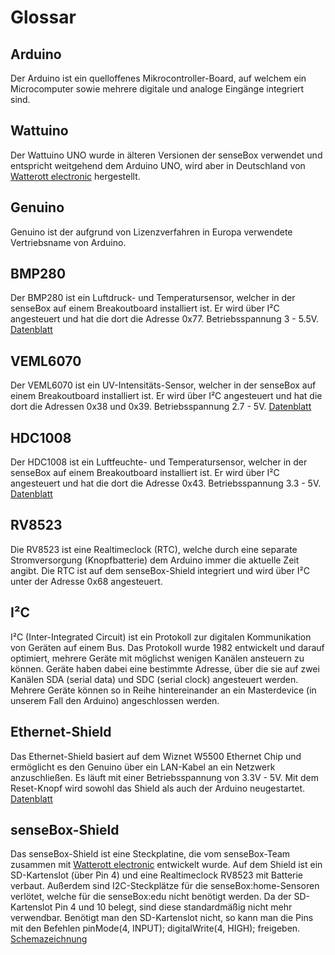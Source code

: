 # Glossar

## Arduino
Der Arduino ist ein quelloffenes Mikrocontroller-Board, auf welchem ein Microcomputer sowie mehrere digitale und analoge Eingänge integriert sind.

## Wattuino
Der Wattuino UNO wurde in älteren Versionen der senseBox verwendet und entspricht weitgehend dem Arduino UNO, wird aber in Deutschland von <a href="http://www.watterott.com/">Watterott electronic</a> hergestellt.

## Genuino
Genuino ist der aufgrund von Lizenzverfahren in Europa verwendete Vertriebsname von Arduino.

## BMP280
Der BMP280 ist ein Luftdruck- und Temperatursensor, welcher in der senseBox auf einem Breakoutboard installiert ist.
Er wird über I²C angesteuert und hat die dort die Adresse 0x77.
Betriebsspannung 3 - 5.5V.
<a href="https://github.com/sensebox/resources/raw/master/datasheets/datasheet_BMP280-pressure-sensor.pdf">Datenblatt</a>

## VEML6070
Der VEML6070 ist ein UV-Intensitäts-Sensor, welcher in der senseBox auf einem Breakoutboard installiert ist.
Er wird über I²C angesteuert und hat die dort die Adressen 0x38 und 0x39.
Betriebsspannung 2.7 - 5V.
<a href="https://github.com/sensebox/resources/raw/master/datasheets/datasheet_veml6070-UV-A-Light-Sensor.pdf">Datenblatt</a>

## HDC1008
Der HDC1008 ist ein Luftfeuchte- und Temperatursensor, welcher in der senseBox auf einem Breakoutboard installiert ist.
Er wird über I²C angesteuert und hat die dort die Adresse 0x43.
Betriebsspannung 3.3 - 5V.
<a href="https://github.com/sensebox/resources/raw/master/datasheets/datasheet_hdc1008.pdf">Datenblatt</a>

## RV8523
Die RV8523 ist eine Realtimeclock (RTC), welche durch eine separate Stromversorgung (Knopfbatterie) dem Arduino immer die aktuelle Zeit angibt.
Die RTC ist auf dem senseBox-Shield integriert und wird über I²C unter der Adresse 0x68 angesteuert.

## I²C
I²C (Inter-Integrated Circuit) ist ein Protokoll zur digitalen Kommunikation von Geräten auf einem Bus.
Das Protokoll wurde 1982 entwickelt und darauf optimiert, mehrere Geräte mit möglichst wenigen Kanälen ansteuern zu können.
Geräte haben dabei eine bestimmte Adresse, über die sie auf zwei Kanälen SDA (serial data) und SDC (serial clock) angesteuert werden.
Mehrere Geräte können so in Reihe hintereinander an ein Masterdevice (in unserem Fall den Arduino) angeschlossen werden.

## Ethernet-Shield
Das Ethernet-Shield basiert auf dem Wiznet W5500 Ethernet Chip und ermöglicht es den Genuino über ein LAN-Kabel an ein Netzwerk anzuschließen.
Es läuft mit einer Betriebsspannung von 3.3V - 5V. Mit dem Reset-Knopf wird sowohl das Shield als auch der Arduino neugestartet.
<a href="https://github.com/sensebox/resources/raw/master/datasheets/datasheet_ethernetchip_w5500.pdf">Datenblatt</a>

## senseBox-Shield
Das senseBox-Shield ist eine Steckplatine, die vom senseBox-Team zusammen mit <a href="http://www.watterott.com/">Watterott electronic</a> entwickelt wurde.
Auf dem Shield ist ein SD-Kartenslot (über Pin 4) und eine Realtimeclock RV8523 mit Batterie verbaut.
Außerdem sind I2C-Steckplätze für die senseBox:home-Sensoren verlötet, welche für die senseBox:edu nicht benötigt werden.
Da der SD-Kartenslot Pin 4 und 10 belegt, sind diese standardmäßig nicht mehr verwendbar.
Benötigt man den SD-Kartenslot nicht, so kann man die Pins mit den Befehlen
pinMode(4, INPUT); digitalWrite(4, HIGH);
freigeben.
<a href="https://github.com/sensebox/resources/raw/master/datasheets/schematics_senseBox-Shield.pdf">Schemazeichnung</a>
